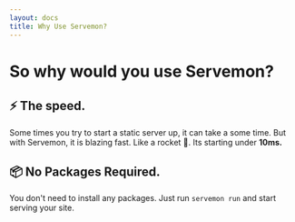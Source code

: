 ```yaml
---
layout: docs
title: Why Use Servemon?
---
```


# So why would you use Servemon?

## ⚡️ The speed.

Some times you try to start a static server up, it can take a some time. But with Servemon, it is blazing fast. Like a rocket 🚀. Its starting under <b>10ms.</b>

## 📦 No Packages Required.

You don't need to install any packages. Just run `servemon run` and start serving your site.
